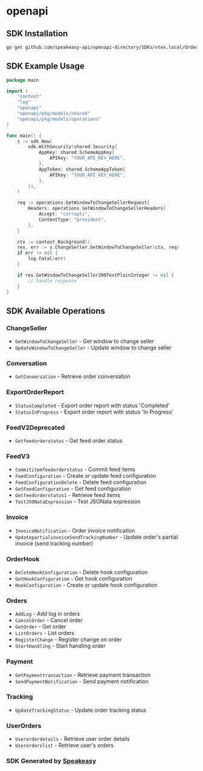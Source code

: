 # openapi

<!-- Start SDK Installation -->
## SDK Installation

```bash
go get github.com/speakeasy-api/openapi-directory/SDKs/vtex.local/Orders-API/1.0/go
```
<!-- End SDK Installation -->

## SDK Example Usage
<!-- Start SDK Example Usage -->
```go
package main

import (
    "context"
    "log"
    "openapi"
    "openapi/pkg/models/shared"
    "openapi/pkg/models/operations"
)

func main() {
    s := sdk.New(
        sdk.WithSecurity(shared.Security{
            AppKey: shared.SchemeAppKey{
                APIKey: "YOUR_API_KEY_HERE",
            },
            AppToken: shared.SchemeAppToken{
                APIKey: "YOUR_API_KEY_HERE",
            },
        }),
    )

    req := operations.GetWindowToChangeSellerRequest{
        Headers: operations.GetWindowToChangeSellerHeaders{
            Accept: "corrupti",
            ContentType: "provident",
        },
    }

    ctx := context.Background()
    res, err := s.ChangeSeller.GetWindowToChangeSeller(ctx, req)
    if err != nil {
        log.Fatal(err)
    }

    if res.GetWindowToChangeSeller200TextPlainInteger != nil {
        // handle response
    }
}
```
<!-- End SDK Example Usage -->

<!-- Start SDK Available Operations -->
## SDK Available Operations


### ChangeSeller

* `GetWindowToChangeSeller` - Get window to change seller
* `UpdateWindowToChangeSeller` - Update window to change seller

### Conversation

* `GetConversation` - Retrieve order conversation

### ExportOrderReport

* `StatusCompleted` - Export order report with status 'Completed'
* `StatusInProgress` - Export order report with status 'In Progress'

### FeedV2Deprecated

* `Getfeedorderstatus` - Get feed order status

### FeedV3

* `Commititemfeedorderstatus` - Commit feed items
* `FeedConfiguration` - Create or update feed configuration
* `FeedConfigurationDelete` - Delete feed configuration
* `GetFeedConfiguration` - Get feed configuration
* `Getfeedorderstatus1` - Retrieve feed items
* `TestJSONataExpression` - Test JSONata expression

### Invoice

* `InvoiceNotification` - Order invoice notification
* `UpdatepartialinvoiceSendTrackingNumber` - Update order's partial invoice (send tracking number)

### OrderHook

* `DeleteHookConfiguration` - Delete hook configuration
* `GetHookConfiguration` - Get hook configuration
* `HookConfiguration` - Create or update hook configuration

### Orders

* `AddLog` - Add log in orders
* `CancelOrder` - Cancel order
* `GetOrder` - Get order
* `ListOrders` - List orders
* `RegisterChange` - Register change on order
* `StartHandling` - Start handling order

### Payment

* `GetPaymenttransaction` - Retrieve payment transaction
* `SendPaymentNotification` - Send payment notification

### Tracking

* `UpdateTrackingStatus` - Update order tracking status

### UserOrders

* `Userorderdetails` - Retrieve user order details
* `Userorderslist` - Retrieve user's orders
<!-- End SDK Available Operations -->

### SDK Generated by [Speakeasy](https://docs.speakeasyapi.dev/docs/using-speakeasy/client-sdks)
